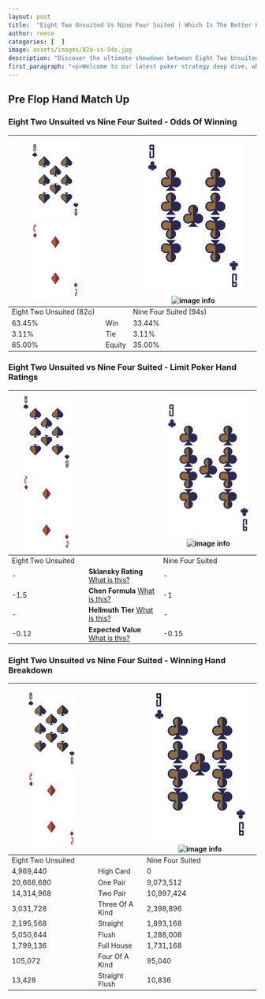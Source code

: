 ```yaml
---
layout: post
title:  "Eight Two Unsuited Vs Nine Four Suited | Which Is The Better Hand In Poker? A Complete Guide"
author: reece
categories: [  ]
image: assets/images/82o-vs-94s.jpg
description: "Discover the ultimate showdown between Eight Two Unsuited and Nine Four Suited in poker! Uncover the odds, strategies, and scenarios where one hand triumphs over the other. Get ready to up your poker game with this thrilling analysis."
first_paragraph: "<p>Welcome to our latest poker strategy deep dive, where we're pitting two distinct hands against each other in a high-stakes showdown: Eight Two Unsuited vs Nine Four Suited.</p><p>In the dynamic world of poker, every decision counts, and knowing which hand holds the upper hand is key to your success at the table.</p><p>In this article, we'll dissect these two hands, explore the scenarios where one dominates the other, and equip you with the knowledge to make strategic choices that can tip the odds in your favor.</p><p>Get ready to unravel the intriguing dynamics of these poker hands and elevate your game to new heights.</p>"
---
```




[comment]: # (sp0)

## Pre Flop Hand Match Up

<div class="table hand-ratings" markdown="1"> 



### Eight Two Unsuited vs Nine Four Suited - Odds Of Winning


    
| ![image info](assets/images/hand1/8.png) ![image info](assets/images/hand1/2o.png) |  | ![image info](assets/images/hand2/9.png) ![image info](assets/images/hand2/4s.png) |
| -------- | -------- | -------- |
| Eight Two Unsuited (82o) |  | Nine Four Suited (94s) |
| 63.45% | Win | 33.44% |
| 3.11% | Tie | 3.11% |
| 65.00% | Equity | 35.00% |




[comment]: # (sp1)



### Eight Two Unsuited vs Nine Four Suited - Limit Poker Hand Ratings


    
| ![image info](assets/images/hand1/8.png) ![image info](assets/images/hand1/2o.png) |  | ![image info](assets/images/hand2/9.png) ![image info](assets/images/hand2/4s.png) |
| -------- | -------- | -------- |
| Eight Two Unsuited |  | Nine Four Suited |
| - | **Sklansky Rating** [What is this?](/sklansky-rating-explained) | - |
| -1.5 | **Chen Formula** [What is this?](/chen-formula-explained) | -1 |
| - | **Hellmuth Tier** [What is this?](/Hellmuth-tier-explained) | - |
| -0.12 | **Expected Value** [What is this?](/expected-value-explained) | -0.15 |




[comment]: # (sp2)



### Eight Two Unsuited vs Nine Four Suited - Winning Hand Breakdown


    
| ![image info](assets/images/hand1/8.png) ![image info](assets/images/hand1/2o.png) |  | ![image info](assets/images/hand2/9.png) ![image info](assets/images/hand2/4s.png) |
| -------- | -------- | -------- |
| Eight Two Unsuited |  | Nine Four Suited |
| 4,969,440 | High Card | 0 |
| 20,668,680 | One Pair | 9,073,512 |
| 14,314,968 | Two Pair | 10,997,424 |
| 3,031,728 | Three Of A Kind | 2,398,896 |
| 2,195,568 | Straight | 1,893,168 |
| 5,050,644 | Flush | 1,288,008 |
| 1,799,136 | Full House | 1,731,168 |
| 105,072 | Four Of A Kind | 95,040 |
| 13,428 | Straight Flush | 10,836 |




[comment]: # (sp3)



</div>

[comment]: # (sp4)



[comment]: # (sp5)

